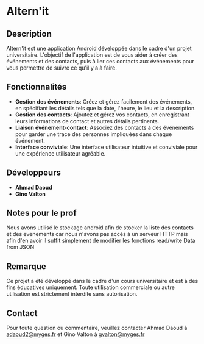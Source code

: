 # Altern'it

## Description
Altern'it est une application Android développée dans le cadre d'un projet universitaire. L'objectif de l'application est de vous aider à créer des événements et des contacts, puis à lier ces contacts aux événements pour vous permettre de suivre ce qu'il y a à faire.

## Fonctionnalités
- **Gestion des événements**: Créez et gérez facilement des événements, en spécifiant les détails tels que la date, l'heure, le lieu et la description.
- **Gestion des contacts**: Ajoutez et gérez vos contacts, en enregistrant leurs informations de contact et autres détails pertinents.
- **Liaison événement-contact**: Associez des contacts à des événements pour garder une trace des personnes impliquées dans chaque événement.
- **Interface conviviale**: Une interface utilisateur intuitive et conviviale pour une expérience utilisateur agréable.

## Développeurs
- **Ahmad Daoud**
- **Gino Valton**

## Notes pour le prof
Nous avons utilisé le stockage android afin de stocker la liste des contacts et des evenements car nous n'avons pas accès à un serveur HTTP mais afin d'en avoir il suffit simplement de modifier les fonctions read/write Data from JSON

## Remarque
Ce projet a été développé dans le cadre d'un cours universitaire et est à des fins éducatives uniquement. Toute utilisation commerciale ou autre utilisation est strictement interdite sans autorisation.

## Contact
Pour toute question ou commentaire, veuillez contacter Ahmad Daoud à adaoud2@myges.fr et Gino Valton à gvalton@myges.fr
